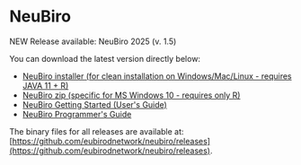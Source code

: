 # NeuBiro

NEW Release available: NeuBiro 2025 (v. 1.5)

You can download the latest version directly below:

- [NeuBiro installer (for clean installation on Windows/Mac/Linux - requires JAVA 11 + R)](https://github.com/eubirodnetwork/neubiro/releases/download/1.5/neubiro-installer-1.5.jar)
- [NeuBiro zip (specific for MS Windows 10 - requires only R)](https://github.com/eubirodnetwork/neubiro/releases/download/1.5/neubiro-1.5.zip)
- [NeuBiro Getting Started (User's Guide)](https://github.com/eubirodnetwork/neubiro/releases/download/1.5/gettingstarted.pdf)
- [NeuBiro Programmer's Guide](https://github.com/eubirodnetwork/neubiro/releases/download/1.5/programmersguide.pdf)

The binary files for all releases are available at: [https://github.com/eubirodnetwork/neubiro/releases](https://github.com/eubirodnetwork/neubiro/releases).
